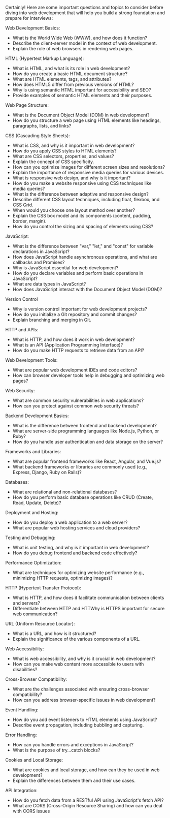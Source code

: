 Certainly! Here are some important questions and topics to consider before diving into web development that will help you build a strong foundation and prepare for interviews:

Web Development Basics:

- What is the World Wide Web (WWW), and how does it function?
- Describe the client-server model in the context of web development.
- Explain the role of web browsers in rendering web pages.

HTML (Hypertext Markup Language):

- What is HTML, and what is its role in web development?
- How do you create a basic HTML document structure?
- What are HTML elements, tags, and attributes?
- How does HTML5 differ from previous versions of HTML?
- Why is using semantic HTML important for accessibility and SEO?
- Provide examples of semantic HTML elements and their purposes.

Web Page Structure:

- What is the Document Object Model (DOM) in web development?
- How do you structure a web page using HTML elements like headings, paragraphs, lists, and links?

CSS (Cascading Style Sheets):

- What is CSS, and why is it important in web development?
- How do you apply CSS styles to HTML elements?
- What are CSS selectors, properties, and values?
- Explain the concept of CSS specificity.
- How can you optimize images for different screen sizes and resolutions?
- Explain the importance of responsive media queries for various devices.
- What is responsive web design, and why is it important?
- How do you make a website responsive using CSS techniques like media queries?
- What is the difference between adaptive and responsive design?
- Describe different CSS layout techniques, including float, flexbox, and CSS Grid.
- When would you choose one layout method over another?
- Explain the CSS box model and its components (content, padding, border, margin).
- How do you control the sizing and spacing of elements using CSS?

JavaScript:

- What is the difference between "var," "let," and "const" for variable declarations in JavaScript?
- How does JavaScript handle asynchronous operations, and what are callbacks and Promises?
- Why is JavaScript essential for web development?
- How do you declare variables and perform basic operations in JavaScript?
- What are data types in JavaScript?
- How does JavaScript interact with the Document Object Model (DOM)?

Version Control

- Why is version control important for web development projects?
- How do you initialize a Git repository and commit changes?
- Explain branching and merging in Git.

HTTP and APIs:

- What is HTTP, and how does it work in web development?
- What is an API (Application Programming Interface)?
- How do you make HTTP requests to retrieve data from an API?

Web Development Tools:

- What are popular web development IDEs and code editors?
- How can browser developer tools help in debugging and optimizing web pages?

Web Security:

- What are common security vulnerabilities in web applications?
- How can you protect against common web security threats?

Backend Development Basics:

- What is the difference between frontend and backend development?
- What are server-side programming languages like Node.js, Python, or Ruby?
- How do you handle user authentication and data storage on the server?

Frameworks and Libraries:

- What are popular frontend frameworks like React, Angular, and Vue.js?
- What backend frameworks or libraries are commonly used (e.g., Express, Django, Ruby on Rails)?

Databases:

- What are relational and non-relational databases?
- How do you perform basic database operations like CRUD (Create, Read, Update, Delete)?

Deployment and Hosting:

- How do you deploy a web application to a web server?
- What are popular web hosting services and cloud providers?

Testing and Debugging:

- What is unit testing, and why is it important in web development?
- How do you debug frontend and backend code effectively?

Performance Optimization:

- What are techniques for optimizing website performance (e.g., minimizing HTTP requests, optimizing images)?

HTTP (Hypertext Transfer Protocol):

- What is HTTP, and how does it facilitate communication between clients and servers?
- Differentiate between HTTP and HTTWhy is HTTPS important for secure web communication?

URL (Uniform Resource Locator):

- What is a URL, and how is it structured?
- Explain the significance of the various components of a URL.

Web Accessibility:

- What is web accessibility, and why is it crucial in web development?
- How can you make web content more accessible to users with disabilities?

Cross-Browser Compatibility:

- What are the challenges associated with ensuring cross-browser compatibility?
- How can you address browser-specific issues in web development?

Event Handling:

- How do you add event listeners to HTML elements using JavaScript?
- Describe event propagation, including bubbling and capturing.

Error Handling:

- How can you handle errors and exceptions in JavaScript?
- What is the purpose of try...catch blocks?

Cookies and Local Storage:

- What are cookies and local storage, and how can they be used in web development?
- Explain the differences between them and their use cases.

API Integration:

- How do you fetch data from a RESTful API using JavaScript's fetch API?
- What are CORS (Cross-Origin Resource Sharing) and how can you deal with CORS issues
